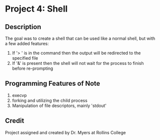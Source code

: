 Project 4: Shell
====================

Description
--------------------
The goal was to create a shell that can be used like a normal shell, but with a
few added features:

1. If '> <filename>' is in the command then the output will be redirected to
   the specified file
2. If '&' is present then the shell will not wait for the process to finish
   before re-prompting

Programming Features of Note
----------------------------
1. execvp
2. forking and utilizing the child process
3. Manipulation of file descriptors, mainly 'stdout'

Credit
-------------------
Project assigned and created by Dr. Myers at Rollins College